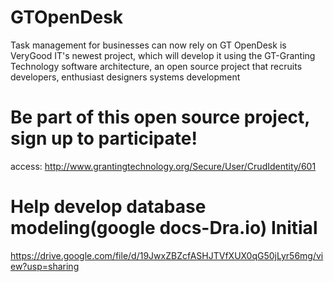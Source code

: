 # GTOpenDesk
Task management for businesses can now rely on GT OpenDesk is VeryGood IT's newest project, which will develop it using the GT-Granting Technology software architecture, an open source project that recruits developers, enthusiast designers systems development

# Be part of this open source project, sign up to participate!
access:
http://www.grantingtechnology.org/Secure/User/CrudIdentity/601

# Help develop database modeling(google docs-Dra.io) Initial
https://drive.google.com/file/d/19JwxZBZcfASHJTVfXUX0qG50jLyr56mg/view?usp=sharing
